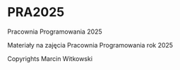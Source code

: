 # PRA2025
Pracownia Programowania 2025

Materiały na zajęcia Pracownia Programowania rok 2025

Copyrights Marcin Witkowski
